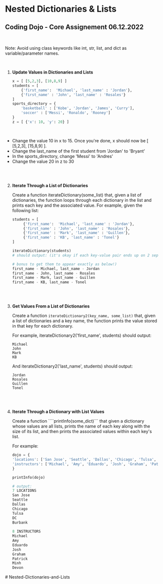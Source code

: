 # Nested Dictionaries & Lists

## Coding Dojo - Core Assignement 06.12.2022

<br/>

Note: Avoid using class keywords like int, str, list, and dict as variable/parameter names.

<br/>

1. **Update Values in Dictionaries and Lists**


    ```py
    x = [ [5,2,3], [10,8,9] ] 
    students = [
        {'first_name':  'Michael', 'last_name' : 'Jordan'},
        {'first_name' : 'John', 'last_name' : 'Rosales'}
    ]
    sports_directory = {
        'basketball' : ['Kobe', 'Jordan', 'James', 'Curry'],
        'soccer' : ['Messi', 'Ronaldo', 'Rooney']
    }
    z = [ {'x': 10, 'y': 20} ]
    ```

<br/>

* Change the value 10 in x to 15. Once you're done, x should now be [ [5,2,3], [15,8,9] ].
* Change the last_name of the first student from 'Jordan' to 'Bryant'
* In the sports_directory, change 'Messi' to 'Andres'
* Change the value 20 in z to 30

<br/><br/>



2. **Iterate Through a List of Dictionaries**

    Create a function iterateDictionary(some_list) that, given a list of dictionaries, the function loops through each dictionary in the list and prints each key and the associated value. For example, given the following list:

    ```py
    students = [
         {'first_name':  'Michael', 'last_name' : 'Jordan'},
         {'first_name' : 'John', 'last_name' : 'Rosales'},
         {'first_name' : 'Mark', 'last_name' : 'Guillen'},
         {'first_name' : 'KB', 'last_name' : 'Tonel'}
    ]

    iterateDictionary(students) 
    # should output: (it's okay if each key-value pair ends up on 2 separate lines;

    # bonus to get them to appear exactly as below!)
    first_name - Michael, last_name - Jordan
    first_name - John, last_name - Rosales
    first_name - Mark, last_name - Guillen
    first_name - KB, last_name - Tonel  
    ```



<br/><br/>

3. **Get Values From a List of Dictionaries**

    Create a function ```iterateDictionary2(key_name, some_list)``` that, given a list of dictionaries and a key name, the function prints the value stored in that key for each dictionary. 

    For example, iterateDictionary2('first_name', students) should output:

    ```
    Michael
    John
    Mark
    KB
    ```

    And iterateDictionary2('last_name', students) should output:

    ```
    Jordan
    Rosales
    Guillen
    Tonel
    ```


<br/><br/>

4. **Iterate Through a Dictionary with List Values**

    Create a function ````printInfo(some_dict)``` that given a dictionary whose values are all lists, prints the name of each key along with the size of its list, and then prints the associated values within each key's list. 

    For example:

    ```py
    dojo = {
    'locations': ['San Jose', 'Seattle', 'Dallas', 'Chicago', 'Tulsa', 'DC', 'Burbank'],
    'instructors': ['Michael', 'Amy', 'Eduardo', 'Josh', 'Graham', 'Patrick', 'Minh', 'Devon']
    }

    printInfo(dojo)

    # output:
    7 LOCATIONS
    San Jose
    Seattle
    Dallas
    Chicago
    Tulsa
    DC
    Burbank
        
    8 INSTRUCTORS
    Michael
    Amy
    Eduardo
    Josh
    Graham
    Patrick
    Minh
    Devon
    ```

#   N e s t e d - D i c t i o n a r i e s - a n d - L i s t s  
 